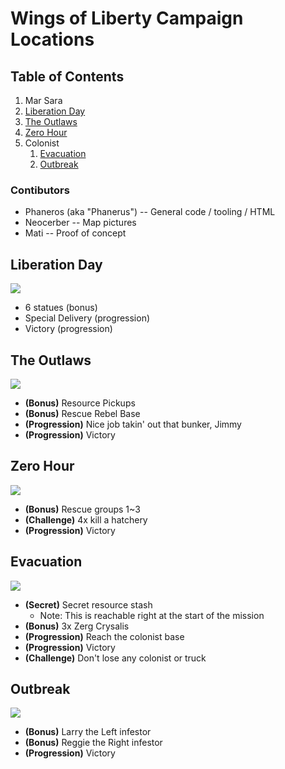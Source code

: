 # Wings of Liberty Campaign Locations
## Table of Contents
1. Mar Sara
  1. [Liberation Day](#Liberation-Day)
  2. [The Outlaws](#The-Outlaws)
  3. [Zero Hour](#Zero-Hour)
2. Colonist
   1. [Evacuation](#Evacuation)
   1. [Outbreak](#Outbreak)

### Contibutors
* Phaneros (aka "Phanerus") -- General code / tooling / HTML
* Neocerber -- Map pictures
* Mati -- Proof of concept

## Liberation Day
<img src="images/liberation_day.svg" style="background-image: url(images/raw/liberation_day.png?raw=true); background-size: 100% auto"/>

* 6 statues (bonus)
* Special Delivery (progression)
* Victory (progression)

## The Outlaws
<img src="images/the_outlaws.svg" style="background-image: url(images/raw/the_outlaws.png?raw=true); background-size: 100% auto"/>

* **(Bonus)** Resource Pickups
* **(Bonus)** Rescue Rebel Base
* **(Progression)** Nice job takin' out that bunker, Jimmy
* **(Progression)** Victory

## Zero Hour
<img src="images/zero_hour.svg" style="background-image: url(images/raw/zero_hour.png?raw=true); background-size: 100% auto"/>

* **(Bonus)** Rescue groups 1~3
* **(Challenge)** 4x kill a hatchery
* **(Progression)** Victory

## Evacuation
<img src="images/evacuation.svg" style="background-image: url(images/raw/evacuation.png?raw=true); background-size: 100% auto">

* **(Secret)** Secret resource stash 
  * Note: This is reachable right at the start of the mission
* **(Bonus)** 3x Zerg Crysalis
* **(Progression)** Reach the colonist base
* **(Progression)** Victory
* **(Challenge)** Don't lose any colonist or truck

## Outbreak
<img src="images/outbreak.svg" style="background-image: url(images/raw/outbreak.png?raw=true); background-size: 100% auto">

* **(Bonus)** Larry the Left infestor
* **(Bonus)** Reggie the Right infestor
* **(Progression)** Victory

